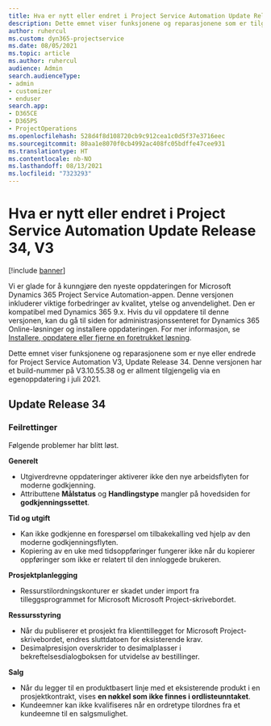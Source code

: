 ```yaml
---
title: Hva er nytt eller endret i Project Service Automation Update Release 34, V3
description: Dette emnet viser funksjonene og reparasjonene som er tilgjengelig i Project Service Automation Update Release 34, V3.
author: ruhercul
ms.custom: dyn365-projectservice
ms.date: 08/05/2021
ms.topic: article
ms.author: ruhercul
audience: Admin
search.audienceType:
- admin
- customizer
- enduser
search.app:
- D365CE
- D365PS
- ProjectOperations
ms.openlocfilehash: 528d4f8d108720cb9c912cea1c0d5f37e3716eec
ms.sourcegitcommit: 80aa1e8070f0cb4992ac408fc05bdffe47cee931
ms.translationtype: HT
ms.contentlocale: nb-NO
ms.lasthandoff: 08/13/2021
ms.locfileid: "7323293"
---
```

# <a name="whats-new-or-changed-in-project-service-automation-update-release-34-v3"></a>Hva er nytt eller endret i Project Service Automation Update Release 34, V3

[!include [banner](../includes/psa-now-project-operations.md)]

Vi er glade for å kunngjøre den nyeste oppdateringen for Microsoft Dynamics 365 Project Service Automation-appen. Denne versjonen inkluderer viktige forbedringer av kvalitet, ytelse og anvendelighet. Den er kompatibel med Dynamics 365 9.x. Hvis du vil oppdatere til denne versjonen, kan du gå til siden for administrasjonssenteret for Dynamics 365 Online-løsninger og installere oppdateringen. For mer informasjon, se [Installere, oppdatere eller fjerne en foretrukket løsning](/power-platform/admin/install-remove-preferred-solution).

Dette emnet viser funksjonene og reparasjonene som er nye eller endrede for Project Service Automation V3, Update Release 34. Denne versjonen har et build-nummer på V3.10.55.38 og er allment tilgjengelig via en egenoppdatering i juli 2021.

## <a name="update-release-34"></a>Update Release 34

### <a name="bug-fixes"></a>Feilrettinger
Følgende problemer har blitt løst.

**Generelt**

- Utgiverdrevne oppdateringer aktiverer ikke den nye arbeidsflyten for moderne godkjenning.
- Attributtene **Målstatus** og **Handlingstype** mangler på hovedsiden for **godkjenningssettet**.

**Tid og utgift**

- Kan ikke godkjenne en forespørsel om tilbakekalling ved hjelp av den moderne godkjenningsflyten.
- Kopiering av en uke med tidsoppføringer fungerer ikke når du kopierer oppføringer som ikke er relatert til den innloggede brukeren.

**Prosjektplanlegging**

- Ressurstilordningskonturer er skadet under import fra tilleggsprogrammet for Microsoft Microsoft Project-skrivebordet.

**Ressursstyring**

- Når du publiserer et prosjekt fra klienttillegget for Microsoft Project-skrivebordet, endres sluttdatoen for eksisterende krav.
- Desimalpresisjon overskrider to desimalplasser i bekreftelsesdialogboksen for utvidelse av bestillinger.

**Salg**

- Når du legger til en produktbasert linje med et eksisterende produkt i en prosjektkontrakt, vises **en nøkkel som ikke finnes i ordlisteunntaket**.
- Kundeemner kan ikke kvalifiseres når en ordretype tilordnes fra et kundeemne til en salgsmulighet.
